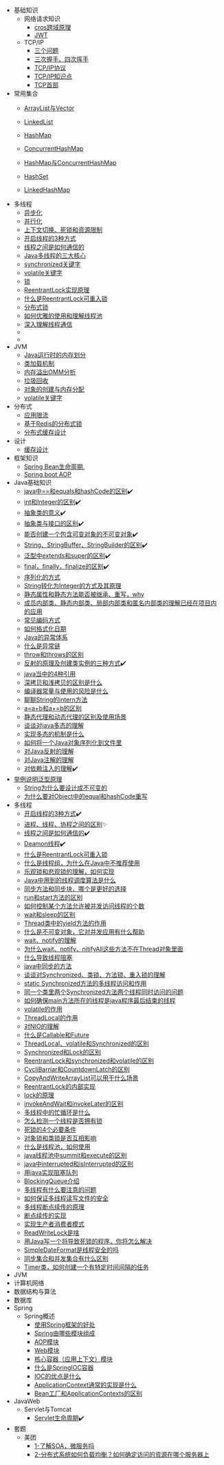 

- 基础知识
  - 网络请求知识
    - [cros跨域原理](/基础知识/网络请求知识/cros跨域原理.md)
    - [JWT](/基础知识/网络请求知识/JWT.md)
  - TCP/IP
    - [三个问题](/基础知识/TCPIP/三个问题.md)
    - [三次握手、四次挥手](/基础知识/TCPIP/三次握手、四次挥手.md)
    - [TCP/IP协议](/基础知识/TCPIP/TCP、IP协议.md)
    - [TCP/IP知识点](/基础知识/TCPIP/TCP、IP知识点.md)
    - [TCP首部](/基础知识/TCPIP/TCP首部.md)
- 常用集合
  - [ArrayList与Vector](/常用集合/ArrayList与Vector.md)
  - [LinkedList](/常用集合/LinkedList.md)
  - [HashMap](/常用集合/HashMap.md)
  - [ConcurrentHashMap](/常用集合/ConcurrentHashMap.md)
  - [HashMap与ConcurrentHashMap](/常用集合/HashMap与ConcurrentHashMap.md)

  - [HashSet](/常用集合/HashSet.md)
  - [LinkedHashMap](/常用集合/LinkedHashMap.md)
- 多线程
  - [异步化](/多线程/异步化.md)
  - [并行化](/多线程/并行化.md)
  - [上下文切换、死锁和资源限制](/多线程/上下文切换、死锁和资源限制.md)
  - [开启线程的3种方式](/多线程/开启线程的3种方式.md)
  - [线程之间是如何通信的](/多线程/线程之间是如何通信的.md)
  - [Java多线程的三大核心](/多线程/Java多线程的三大核心.md)
  - [synchronized关键字](/多线程/synchronized关键字.md)
  - [volatile关键字](/多线程/volatile关键字.md)
  - [锁](/多线程/锁.md)
  - [ReentrantLock实现原理](/多线程/ReentrantLock实现原理.md)
  - [什么是ReentrantLock可重入锁](/多线程/什么是ReentrantLock可重入锁.md)
  - [分布式锁](/多线程/分布式锁.md)
  - [如何优雅的使用和理解线程池](/多线程/如何优雅的使用和理解线程池.md)
  - [深入理解线程通信](/多线程/深入理解线程通信.md)
  - [](/多线程/.md)
  - [](/多线程/.md)
- JVM
  - [Java运行时的内存划分](/JVM/Java运行时的内存划分.md)
  - [类加载机制](/JVM/类加载机制.md)
  - [内存溢出OMM分析](/JVM/内存溢出OOM分析.md)
  - [垃圾回收](/JVM/垃圾回收.md)
  - [对象的创建与内存分配](/JVM/对象的创建与内存分配.md)
  - [volatile关键字](/JVM/volatile关键字.md)
- 分布式
  - [应用限流](/分布式/应用限流.md)
  - [基于Redis的分布式锁](/分布式/基于Redis的分布式锁.md)
  - [分布式缓存设计](/分布式/分布式缓存设计.md)
- 设计
  - [缓存设计](/设计/缓存设计.md)
- 框架知识
  - [Spring Bean生命周期.](/框架知识/Spring_Bean生命周期.md)
  - [Spring boot AOP](/框架知识/Spring_boot_AOP.md)
- Java基础知识
  - [java中==和equals和hashCode的区别](/Java基础知识/java中==和equals和hashCode的区别.md)✔️
  - [int和Integer的区别](/Java基础知识/int和Integer的区别.md)✔️
  - [抽象类的意义](/Java基础知识/抽象类的意义.md)✔️
  - [抽象类与接口的区别](/Java基础知识/抽象类与接口的区别.md)✔️
  - [能否创建一个包含可变对象的不可变对象](/Java基础知识/能否创建一个包含可变对象的不可变对象.md)✔️
  - [String、StringBuffer、StringBuilder的区别](/Java基础知识/String、StringBuffer、StringBuilder的区别.md)✔️
  - [泛型中extends和super的区别](/Java基础知识/泛型中extends和super的区别.md)✔️
  - [final，finally，finalize的区别](/Java基础知识/final，finally，finalize的区别.md)✔️
  - [序列化的方式](/Java基础知识/序列化的方式.md)
  - [String转化为Integer的方式及其原理](/Java基础知识/String转化为Integer的方式及其原理.md)
  - [静态属性和静态方法能否被继承、重写，why](/Java基础知识/静态属性和静态方法能否被继承、重写，why.md)
  - [成员内部类、静态内部类、局部内部类和匿名内部类的理解已经在项目内的应用](/Java基础知识/成员内部类、静态内部类、局部内部类和匿名内部类的理解已经在项目内的应用.md)
  - [常见编码方式](/Java基础知识/常见编码方式.md)
  - [如何格式化日期](/Java基础知识/如何格式化日期.md)
  - [Java的异常体系](/Java基础知识/Java的异常体系.md)
  - [什么是异常链](/Java基础知识/什么是异常链.md)
  - [throw和throws的区别](/Java基础知识/throw和throws的区别.md)
  - [反射的原理及创建类实例的三种方式](/Java基础知识/反射的原理及创建类实例的三种方式.md)✔️
  - [java当中的4种引用](/Java基础知识/java当中的4种引用.md)
  - [深拷贝和浅拷贝的区别是什么](/Java基础知识/深拷贝和浅拷贝的区别是什么.md)
  - [编译器常量与使用的风险是什么](/Java基础知识/编译器常量与使用的风险是什么.md)
  - [聊聊String的intern方法](/Java基础知识/聊聊String的intern方法.md)
  - [a=a+b和a+=b的区别](/Java基础知识/a=a+b和a+=b的区别.md)
  - [静态代理和动态代理的区别及使用场景](/Java基础知识/静态代理和动态代理的区别及使用场景.md)
  - [谈谈对java多态的理解](/Java基础知识/谈谈对java多态的理解.md)
  - [实现多态的机制是什么](/Java基础知识/实现多态的机制是什么.md)
  - [如何将一个Java对象序列化到文件里](/Java基础知识/如何将一个Java对象序列化到文件里.md)
  - [对Java反射的理解](/Java基础知识/对Java反射的理解.md)
  - [对Java注解的理解](/Java基础知识/对Java注解的理解.md)
  - [对依赖注入的理解](/Java基础知识/对依赖注入的理解.md)✔️
- [举例说明泛型原理](/Java基础知识/举例说明泛型原理.md)
  - [String为什么要设计成不可变的](/Java基础知识/String为什么要设计成不可变的.md)
  - [为什么要对Object中的equal和hashCode重写](/Java基础知识/为什么要对Object中的equal和hashCode重写.md)
- 多线程
  - [开启线程的3种方式](/多线程/开启线程的3种方式.md)✔️
  - [进程、线程、协程之间的区别](/多线程/进程、线程、协程之间的区别.md)✨
  - [线程之间是如何通信的](/多线程/线程之间是如何通信的.md)✔️
  - [Deamon线程](/多线程/Deamon线程.md)✔️
  - [什么是ReentrantLock可重入锁](/多线程/什么是ReentrantLock可重入锁.md)
  - [什么是线程组，为什么在Java中不推荐使用](/多线程/什么是线程组，为什么在Java中不推荐使用.md)
  - [乐观锁和悲观锁的理解，如何实现](/多线程/乐观锁和悲观锁的理解，如何实现.md)
  - [Java中用到的线程调度算法是什么](/多线程/Java中用到的线程调度算法是什么.md)
  - [同步方法和同步块，哪个是更好的选择](/多线程/同步方法和同步块，哪个是更好的选择.md)
  - [run和start方法的区别](/多线程/run和start方法的区别.md)
  - [如何控制某个方法允许被并发访问线程的个数](/多线程/如何控制某个方法允许被并发访问线程的个数.md)
  - [wait和sleep的区别](/多线程/wait和sleep的区别.md)
  - [Thread类中的yieId方法的作用](/多线程/Thread类中的yieId方法的作用.md)
  - [什么是不可变对象，它对并发应用有什么帮助](/多线程/什么是不可变对象，它对并发应用有什么帮助.md)
  - [wait、notify的理解](/多线程/wait、notify的理解.md)
  - [为什么wait、notify、nitifyAll这些方法不在Thread对象里面](/多线程/为什么wait、notify、nitifyAll这些方法不在Thread对象里面.md)
  - [什么导致线程阻塞](/多线程/什么导致线程阻塞.md)
  - [java中同步的方法](/多线程/java中同步的方法.md)
  - [谈谈对Synchronized、类锁、方法锁、重入锁的理解](/多线程/谈谈对Synchronized、类锁、方法锁、重入锁的理解.md)
  - [static Synchronized方法的多线程访问和作用](/多线程/static_Synchronized方法的多线程访问和作用.md)
  - [同一个类里两个Synchronized方法两个线程同时访问的问题](/多线程/同一个类里两个Synchronized方法两个线程同时访问的问题.md)
  - [如何确保main方法所在的线程是java程序最后结束的线程](/多线程/如何确保main方法所在的线程是java程序最后结束的线程.md)
  - [volatile的作用](/多线程/volatile的作用.md)
  - [ThreadLocal的作用](/多线程/ThreadLocal的作用.md)
  - [对NIO的理解](/多线程/对NIO的理解.md)
  - [什么是Callable和Future](/多线程/什么是Callable和Future.md)
  - [ThreadLocal、volatile和Synchronized的区别](/多线程/ThreadLocal、volatile和Synchronized的区别.md)
  - [Synchronized和Lock的区别](/多线程/Synchronized和Lock的区别.md)
  - [ReentrantLock和synchronized和volatile的区别](/多线程/ReentrantLock和synchronized和volatile的区别.md)
  - [CycliBarriar和CountdownLatch的区别](/多线程/CycliBarriar和CountdownLatch的区别.md)
  - [CopyAndWriteArrayList可以用于什么场景](/多线程/CopyAndWriteArrayList可以用于什么场景.md)
  - [ReentrantLock的内部实现](/多线程/ReentrantLock的内部实现.md)
  - [lock的原理](/多线程/lock的原理.md)
  - [invokeAndWait和invokeLater的区别](/多线程/invokeAndWait和invokeLater的区别.md)
  - [多线程中的忙循环是什么](/多线程/多线程中的忙循环是什么.md)
  - [怎么检测一个线程是否拥有锁](/多线程/怎么检测一个线程是否拥有锁.md)
  - [死锁的4个必要条件](/多线程/死锁的4个必要条件.md)
  - [对象锁和类锁是否互相影响](/多线程/对象锁和类锁是否互相影响.md)
  - [什么是线程池，如何使用](/多线程/什么是线程池，如何使用.md)
  - [java线程池中summit和execute的区别](/多线程/java线程池中summit和execute的区别.md)
  - [java中interrupted和isInterrupted的区别](/多线程/java中interrupted和isInterrupted的区别.md)
  - [用java实现阻塞队列](/多线程/用java实现阻塞队列.md)
  - [BlockingQueue介绍](/多线程/BlockingQueue介绍.md)
  - [多线程有什么要注意的问题](/多线程/多线程有什么要注意的问题.md)
  - [如何保证多线程读写文件的安全](/多线程/如何保证多线程读写文件的安全.md)
  - [多线程断点续传的原理](/多线程/多线程断点续传的原理.md)
  - [断点续传的实现](/多线程/断点续传的实现.md)
  - [实现生产者消费者模式](/多线程/实现生产者消费者模式.md)
  - [ReadWriteLock是啥](/多线程/ReadWriteLock是啥.md)
  - [用Java写一个将导致死锁的程序，你将怎么解决](/多线程/用Java写一个将导致死锁的程序，你将怎么解决.md)
  - [SimpleDateFormat是线程安全的吗](/多线程/SimpleDateFormat是线程安全的吗.md)
  - [同步集合和并发集合有什么区别](/多线程/同步集合和并发集合有什么区别.md)
  - [Timer类，如何创建一个有特定时间间隔的任务](/多线程/Timer类，如何创建一个有特定时间间隔的任务.md)
- JVM
- 计算机网络
- 数据结构与算法
- 数据库
- Spring
  - Spring概述
    - [使用Spring框架的好处](/Spring/Spring概述/使用Spring框架的好处.md)
    - [Spring由哪些模块组成](/Spring/Spring概述/Spring由哪些模块组成.md)
    - [AOP模块](/Spring/Spring概述/AOP模块.md)
    - [Web模块](/Spring/Spring概述/Web模块.md)
    - [核心容器（应用上下文）模块](/Spring/Spring概述/核心容器（应用上下文）模块.md)
    - [什么是SpringIOC容器](/Spring/Spring概述/什么是SpringIOC容器.md)
    - [IOC的优点是什么](/Spring/Spring概述/IOC的优点是什么.md)
    - [ApplicationContext通常的实现是什么](/Spring/Spring概述/ApplicationContext通常的实现是什么.md)
    - [Bean工厂和ApplicationContexts的区别](/Spring/Spring概述/Bean工厂和ApplicationContexts的区别.md)
- JavaWeb
  - Servlet与Tomcat
    - [Servlet生命周期](/JavaWeb/Servlet与Tomcat/Servlet生命周期.md)✔️
- 套题
  - 美团
    - [1-了解SOA，微服务吗](/套题/美团/1-了解SOA，微服务吗.md)
    - [2-分布式系统如何负载均衡？如何确定访问的资源在哪个服务器上](/套题/美团/2-分布式系统如何负载均衡？如何确定访问的资源在哪个服务器上.md)
